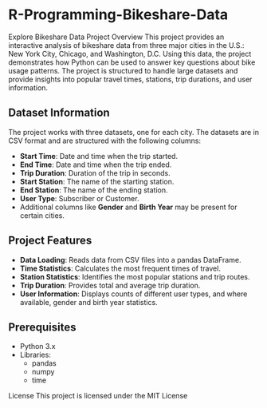 # R-Programming-Bikeshare-Data

Explore Bikeshare Data
Project Overview
This project provides an interactive analysis of bikeshare data from three major cities in the U.S.: New York City, Chicago, and Washington, D.C. Using this data, the project demonstrates how Python can be used to answer key questions about bike usage patterns. The project is structured to handle large datasets and provide insights into popular travel times, stations, trip durations, and user information.

## Dataset Information
The project works with three datasets, one for each city. The datasets are in CSV format and are structured with the following columns:

- **Start Time**: Date and time when the trip started.
- **End Time**: Date and time when the trip ended.
- **Trip Duration**: Duration of the trip in seconds.
- **Start Station**: The name of the starting station.
- **End Station**: The name of the ending station.
- **User Type**: Subscriber or Customer.
- Additional columns like **Gender** and **Birth Year** may be present for certain cities.

## Project Features
- **Data Loading**: Reads data from CSV files into a pandas DataFrame.
- **Time Statistics**: Calculates the most frequent times of travel.
- **Station Statistics**: Identifies the most popular stations and trip routes.
- **Trip Duration**: Provides total and average trip duration.
- **User Information**: Displays counts of different user types, and where available, gender and birth year statistics.

## Prerequisites
- Python 3.x
- Libraries:
  - pandas
  - numpy
  - time
 




License
This project is licensed under the MIT License 
